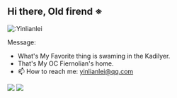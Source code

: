 ## Hi there, Old firend ※

![:Yinlianlei](https://count.getloli.com/@:Yinlianlei)

Message: 
- What's My Favorite thing is swaming in the Kadilyer.
- That's My OC Fiernolian's home.
- 📫 How to reach me: yinlianlei@qq.com

[![](https://img.shields.io/badge/Windows-10-4e9eee?style=for-the-badge&logo=windows&logoColor=ffffff)](https://www.microsoft.com/windows/windows-10) 
[![](https://img.shields.io/badge/IDE-Visual%20Studio%20Code-blue?style=for-the-badge&logo=visual-studio-code&logoColor=ffffff)](https://code.visualstudio.com/)





<!--
**Yinlianlei/Yinlianlei** is a ✨ _special_ ✨ repository because its `README.md` (this file) appears on your GitHub profile.

Here are some ideas to get you started:

- 🔭 I’m currently working on ...
- 🌱 I’m currently learning ...
- 👯 I’m looking to collaborate on ...
- 🤔 I’m looking for help with ...
- 💬 Ask me about ...
- 📫 How to reach me: ...
- 😄 Pronouns: ...
- ⚡ Fun fact: ...
-->
